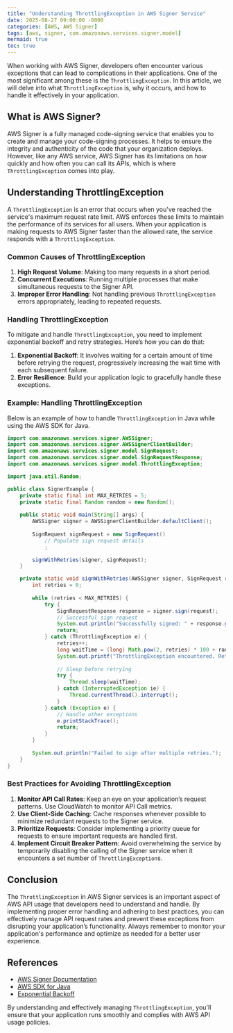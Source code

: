 ```yaml
---
title: "Understanding ThrottlingException in AWS Signer Service"
date: 2025-08-27 09:00:00 -0000
categories: [AWS, AWS Signer]
tags: [aws, signer, com.amazonaws.services.signer.model]
mermaid: true
toc: true
---
```



When working with AWS Signer, developers often encounter various exceptions that can lead to complications in their applications. One of the most significant among these is the `ThrottlingException`. In this article, we will delve into what `ThrottlingException` is, why it occurs, and how to handle it effectively in your application.

## What is AWS Signer?

AWS Signer is a fully managed code-signing service that enables you to create and manage your code-signing processes. It helps to ensure the integrity and authenticity of the code that your organization deploys. However, like any AWS service, AWS Signer has its limitations on how quickly and how often you can call its APIs, which is where `ThrottlingException` comes into play.

## Understanding ThrottlingException

A `ThrottlingException` is an error that occurs when you've reached the service's maximum request rate limit. AWS enforces these limits to maintain the performance of its services for all users. When your application is making requests to AWS Signer faster than the allowed rate, the service responds with a `ThrottlingException`.

### Common Causes of ThrottlingException

1. **High Request Volume**: Making too many requests in a short period.
2. **Concurrent Executions**: Running multiple processes that make simultaneous requests to the Signer API.
3. **Improper Error Handling**: Not handling previous `ThrottlingException` errors appropriately, leading to repeated requests.

### Handling ThrottlingException

To mitigate and handle `ThrottlingException`, you need to implement exponential backoff and retry strategies. Here’s how you can do that:

1. **Exponential Backoff**: It involves waiting for a certain amount of time before retrying the request, progressively increasing the wait time with each subsequent failure.
2. **Error Resilience**: Build your application logic to gracefully handle these exceptions.

### Example: Handling ThrottlingException

Below is an example of how to handle `ThrottlingException` in Java while using the AWS SDK for Java.

```java
import com.amazonaws.services.signer.AWSSigner;
import com.amazonaws.services.signer.AWSSignerClientBuilder;
import com.amazonaws.services.signer.model.SignRequest;
import com.amazonaws.services.signer.model.SignRequestResponse;
import com.amazonaws.services.signer.model.ThrottlingException;

import java.util.Random;

public class SignerExample {
    private static final int MAX_RETRIES = 5;
    private static final Random random = new Random();
    
    public static void main(String[] args) {
        AWSSigner signer = AWSSignerClientBuilder.defaultClient();
        
        SignRequest signRequest = new SignRequest()
            // Populate sign request details
            ;

        signWithRetries(signer, signRequest);
    }

    private static void signWithRetries(AWSSigner signer, SignRequest request) {
        int retries = 0;
        
        while (retries < MAX_RETRIES) {
            try {
                SignRequestResponse response = signer.sign(request);
                // Successful sign request
                System.out.println("Successfully signed: " + response.getSignature());
                return;
            } catch (ThrottlingException e) {
                retries++;
                long waitTime = (long) Math.pow(2, retries) * 100 + random.nextInt(100);
                System.out.printf("ThrottlingException encountered. Retrying in %d ms...%n", waitTime);
                
                // Sleep before retrying
                try {
                    Thread.sleep(waitTime);
                } catch (InterruptedException ie) {
                    Thread.currentThread().interrupt();
                }
            } catch (Exception e) {
                // Handle other exceptions
                e.printStackTrace();
                return;
            }
        }
        
        System.out.println("Failed to sign after multiple retries.");
    }
}
```

### Best Practices for Avoiding ThrottlingException

1. **Monitor API Call Rates**: Keep an eye on your application’s request patterns. Use CloudWatch to monitor API Call metrics.
2. **Use Client-Side Caching**: Cache responses whenever possible to minimize redundant requests to the Signer service.
3. **Prioritize Requests**: Consider implementing a priority queue for requests to ensure important requests are handled first.
4. **Implement Circuit Breaker Pattern**: Avoid overwhelming the service by temporarily disabling the calling of the Signer service when it encounters a set number of `ThrottlingException`s.

## Conclusion

The `ThrottlingException` in AWS Signer services is an important aspect of AWS API usage that developers need to understand and handle. By implementing proper error handling and adhering to best practices, you can effectively manage API request rates and prevent these exceptions from disrupting your application’s functionality. Always remember to monitor your application's performance and optimize as needed for a better user experience.

## References

- [AWS Signer Documentation](https://docs.aws.amazon.com/signer/latest/developerguide/whatissigner.html)
- [AWS SDK for Java](https://docs.aws.amazon.com/sdk-for-java/latest/developer-guide/home.html)
- [Exponential Backoff](https://aws.amazon.com/blogs/aws/implementing-exponential-backoff/)

By understanding and effectively managing `ThrottlingException`, you'll ensure that your application runs smoothly and complies with AWS API usage policies.